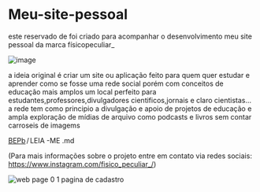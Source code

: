 # Meu-site-pessoal
este reservado de foi criado para acompanhar o desenvolvimento meu site pessoal da marca físicopeculiar_

![image](https://user-images.githubusercontent.com/95295070/156926260-2d8b95f7-4882-4ecb-96fc-73dbe4be8185.png)

a ideia  original é criar um site ou aplicação feito para quem quer estudar e aprender como se fosse uma rede social porém com conceitos de educação mais amplos um local perfeito para estudantes,professores,divulgadores cientificos,jornais e claro cientistas...
a rede tem como principio a divulgação e apoio de projetos de educação e ampla exploração de mídias de arquivo como podcasts e livros sem contar carroseis de imagems 
<div class="Box-body p-4">
    <div class="d-flex flex-justify-between">
      <div class="text-mono text-small mb-3">
        <a href="/BEPb/BEPb" class="no-underline Link--primary"><font style="vertical-align: inherit;"><font style="vertical-align: inherit;">BEPb</font></font></a><span class="color-fg-muted d-inline-block" style="padding:0px 2px;"><font style="vertical-align: inherit;"><font style="vertical-align: inherit;">/</font></font></span><font style="vertical-align: inherit;"><font style="vertical-align: inherit;">LEIA -ME </font></font><span class="color-fg-muted"><font style="vertical-align: inherit;"><font style="vertical-align: inherit;">.md</font></font></span>
 
(Para mais informações sobre o projeto entre em contato via redes sociais: https://www.instagram.com/fisico_peculiar_/)

 ![web page 0 1](https://user-images.githubusercontent.com/95295070/162476324-15cc2234-3b6a-4be3-a5d8-b2fd817c8df1.png)
pagina de cadastro
